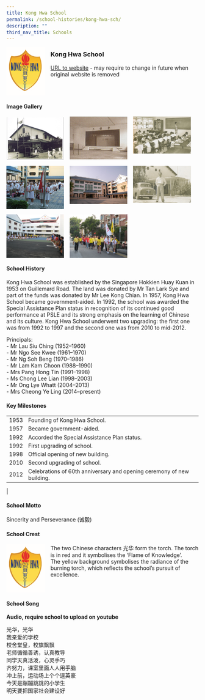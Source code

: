```yaml
---
title: Kong Hwa School
permalink: /school-histories/kong-hwa-sch/
description: ""
third_nav_title: Schools
---
```

<img src="/images/konghwasch1.png" style="width:20%;margin-right:15px;" align = "left">

### **Kong Hwa School**
[URL to website](https://www.konghwa.moe.edu.sg/) - may require to change in future when original website is removed

<br clear="left">

#### **Image Gallery**

<p><a href="https://d1yxymztqoj7qn.amplifyapp.com/images/konghwasch2.jpg">  
<img src="/images/konghwasch2.jpg" style="width:30%;margin-right:15px;" align = "left">
</a></p>

<p><a href="https://d1yxymztqoj7qn.amplifyapp.com/images/konghwasch3.jpg">  
<img src="/images/konghwasch3.jpg" style="width:30%;margin-right:15px;" align = "left">
</a></p>

<p><a href="https://d1yxymztqoj7qn.amplifyapp.com/images/konghwasch4.jpg">  
<img src="/images/konghwasch4.jpg" style="width:30%;margin-right:15px;" align = "left">
</a></p>

<br clear="left">

<p><a href="https://d1yxymztqoj7qn.amplifyapp.com/images/konghwasch5.jpg">  
<img src="/images/konghwasch5.jpg" style="width:30%;margin-right:15px;" align = "left">
</a></p>

<p><a href="https://d1yxymztqoj7qn.amplifyapp.com/images/konghwasch6.jpg">  
<img src="/images/konghwasch6.jpg" style="width:30%;margin-right:15px;" align = "left">
</a></p>

<p><a href="https://d1yxymztqoj7qn.amplifyapp.com/images/konghwasch7.jpg">  
<img src="/images/konghwasch7.jpg" style="width:30%;margin-right:15px;" align = "left">
</a></p>

<br clear="left">

<p><a href="https://d1yxymztqoj7qn.amplifyapp.com/images/konghwasch8.jpg">  
<img src="/images/konghwasch8.jpg" style="width:30%;margin-right:15px;" align = "left">
</a></p>

<p><a href="https://d1yxymztqoj7qn.amplifyapp.com/images/konghwasch9.jpg">  
<img src="/images/konghwasch9.jpg" style="width:30%;margin-right:15px;" align = "left">
</a></p>

<br clear="left">

#### **School History**
Kong Hwa School was established by the Singapore Hokkien Huay Kuan in 1953 on Guillemard Road. The land was donated by Mr Tan Lark Sye and part of the funds was donated by Mr Lee Kong Chian. In 1957, Kong Hwa School became government-aided. In 1992, the school was awarded the Special Assistance Plan status in recognition of its continued good performance at PSLE and its strong emphasis on the learning of Chinese and its culture. Kong Hwa School underwent two upgrading: the first one was from 1992 to 1997 and the second one was from 2010 to mid-2012.  

Principals:<br>
\- Mr Lau Siu Ching (1952–1960)<br>
\- Mr Ngo See Kwee (1961–1970)<br>
\- Mr Ng Soh Beng (1970–1986)<br>
\- Mr Lam Kam Choon (1988–1990)<br>
\- Mrs Pang Hong Tin (1991–1998)<br>
\- Ms Chong Lee Lian (1998–2003)<br>
\- Mr Ong Lye Whatt (2004–2013)<br>
\- Mrs Cheong Ye Ling (2014–present)

#### **Key Milestones**

|  |  |
|:---:|---|
| 1953 | Founding of Kong Hwa School. |
| 1957 | Became government-aided. |
| 1992 | Accorded the Special Assistance Plan status. |
| 1992 | First upgrading of school. |
| 1998 | Official opening of new building. |
| 2010 | Second upgrading of school. |
| 2012 | Celebrations of 60th anniversary and opening ceremony of new building. |
|

#### **School Motto**
Sincerity and Perseverance (诚毅)

#### **School Crest**
<img src="/images/konghwasch1.png" style="width:20%;margin-right:15px;" align = "left">

The two Chinese characters 光华 form the torch. The torch is in red and it symbolises the ‘Flame of Knowledge’.<br>
The yellow background symbolises the radiance of the burning torch, which reflects the school’s pursuit of excellence.

<br clear="left">

#### **School Song**
**Audio, require school to upload on youtube**

光华，光华<br>
我亲爱的学校<br>
校舍堂皇，校旗飘飘<br>
老师循循善诱，认真教导<br>
同学天真活泼，心灵手巧<br>
齐努力，课室里面人人用手脑<br>
冲上前，运动场上个个逞英豪<br>
今天是蹦蹦跳跳的小学生<br>
明天要把国家社会建设好